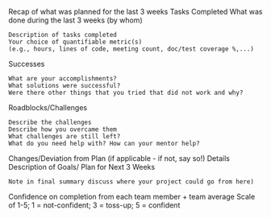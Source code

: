 Recap of what was planned for the last 3 weeks
Tasks Completed What was done during the last 3 weeks (by whom)

    Description of tasks completed
    Your choice of quantifiable metric(s)
    (e.g., hours, lines of code, meeting count, doc/test coverage %,...)

Successes

    What are your accomplishments?
    What solutions were successful?
    Were there other things that you tried that did not work and why?

Roadblocks/Challenges 

    Describe the challenges
    Describe how you overcame them
    What challenges are still left?
    What do you need help with? How can your mentor help?

Changes/Deviation from Plan ​(if applicable - if not, say so!) 
Details Description of Goals/ Plan for ​Next 3 Weeks

    Note in final summary discuss where your project could go from here)

Confidence on completion from each team member + team average
Scale of 1-5; 1 = not-confident; 3 = toss-up; 5 = confident
